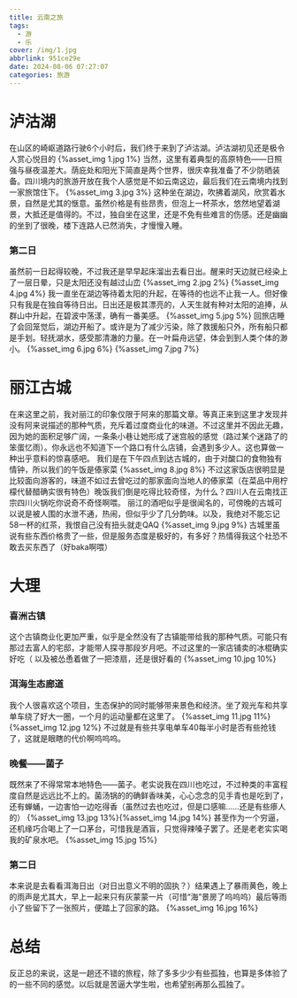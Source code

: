 ```yaml
---
title: 云南之旅
tags:
  - 游
  - 乐
cover: /img/1.jpg
abbrlink: 951ce29e
date: 2024-08-06 07:27:07
categories: 旅游
---
```

# 泸沽湖
在山区的崎岖道路行驶6个小时后，我们终于来到了泸沽湖。泸沽湖初见还是极令人赏心悦目的
 {%asset_img 1.jpg 1%}
当然，这里有着典型的高原特色——日照强与昼夜温差大。荫庇处和阳光下简直是两个世界，很庆幸我准备了不少防晒装备。四川境内的旅游开放在我个人感觉是不如云南这边，最后我们在云南境内找到一家旅馆住下。
  {%asset_img 3.jpg 3%}
这种坐在湖边，吹拂着湖风，欣赏着水景，自然是尤其的惬意。虽然价格是有些昂贵，但泡上一杯茶水，悠然地望着湖景，大抵还是值得的。不过，独自坐在这里，还是不免有些难言的伤感。还是幽幽的坐到了很晚，楼下连路人已然消失，才慢慢入睡。
### 第二日
虽然前一日起得较晚，不过我还是早早起床溜出去看日出。醒来时天边就已经染上了一层日晕，只是太阳还没有越过山峦
 {%asset_img 2.jpg 2%} 
 {%asset_img 4.jpg 4%}
我一直坐在湖边等待着太阳的升起，在等待的也远不止我一人。但好像只有我是在独自等待日出。日出还是极其漂亮的，人天生就有种对太阳的追捧，从群山中升起，在碧波中荡漾，确有一番美感。
 {%asset_img 5.jpg 5%}
回旅店睡了会回笼觉后，湖边开船了。或许是为了减少污染，除了救援船只外，所有船只都是手划。轻抚湖水，感受那清澈的力量。在一叶扁舟远望，体会到到人类个体的渺小。
{%asset_img 6.jpg 6%} 
{%asset_img 7.jpg 7%}
# 丽江古城
在来这里之前，我对丽江的印象仅限于阿来的那篇文章。等真正来到这里才发现并没有阿来说描述的那种气质，充斥着过度商业化的味道。不过这里并不因此无趣，因为她的面积足够广阔，一条条小巷让她形成了迷宫般的感觉（路过某个迷路了的笨蛋忆雨）。你永远也不知道下一个路口有什么店铺，会遇到多少人。这也算做一种出乎意料的惊喜感吧。
我们是在下午四点到达古城的，由于对酸口的食物独有情钟，所以我们的午饭是傣家菜
{%asset_img 8.jpg 8%} 
不过这家饭店很明显是比较面向游客的，味道不如过去曾吃过的那家面向当地人的傣家菜（在菜品中用柠檬代替醋确实很有特色）晚饭我们倒是吃得比较奇怪，为什么？四川人在云南找正宗四川火锅吃你说奇不奇怪啊喂。
丽江的酒吧似乎是很闻名的，可傍晚的古城可以说是被人围的水泄不通，热闹，但似乎少了几分韵味。以及，我绝对不能忘记58一杯的红茶，我恨自己没有扭头就走QAQ
{%asset_img 9.jpg 9%} 
古城里虽说有些东西价格贵了一些，但是服务态度是极好的，有多好？热情得我这个社恐不敢去买东西了（好baka啊喂）
# 大理
### 喜洲古镇
这个古镇商业化更加严重，似乎是全然没有了古镇能带给我的那种气质。可能只有那过去富人的宅邸，才能带人探寻那段岁月吧。不过这里的一家店铺卖的冰棍确实好吃（
以及被怂恿着做了一把漆扇，还是很好看的
{%asset_img 10.jpg 10%} 
### 洱海生态廊道
我个人很喜欢这个项目，生态保护的同时能够带来景色和经济。坐了观光车和共享单车绕了好大一圈，一个月的运动量都在这里了。
{%asset_img 11.jpg 11%}{%asset_img 12.jpg 12%}
不过就是有些共享电单车40每半小时是否有些抢钱了，这就是眼瞎的代价啊呜呜呜。
### 晚餐——菌子
既然来了不得常常本地特色——菌子。老实说我在四川也吃过，不过种类的丰富程度自然是远远比不上的。菌汤锅的的确鲜香味美，心心念念的见手青也是吃到了，还有蝉蛹，一边害怕一边吃得香（虽然过去也吃过，但是口感嘛......还是有些瘆人的）
{%asset_img 13.jpg 13%}{%asset_img 14.jpg 14%}
甚至作为一个穷逼，还机缘巧合喝上了一口茅台，可惜我是酒盲，只觉得辣嗓子罢了。还是老老实实喝我的矿泉水吧。
{%asset_img 15.jpg 15%}
### 第二日
本来说是去看看洱海日出（对日出意义不明的固执？）结果遇上了暴雨黄色，晚上的雨声是尤其大，早上一起来只有灰蒙蒙一片（可惜“海”景房了呜呜呜）最后等雨小了些留下了一张照片，便踏上了回家的路。
{%asset_img 16.jpg 16%}
# 总结
反正总的来说，这是一趟还不错的旅程，除了多多少少有些孤独，也算是多体验了的一些不同的感觉。以后就是苦逼大学生啦，也希望别再那么孤独了。